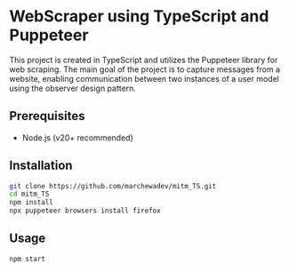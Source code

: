 # WebScraper using TypeScript and Puppeteer

This project is created in TypeScript and utilizes the Puppeteer library for web scraping. The main goal of the project is to capture messages from a website, enabling communication between two instances of a user model using the observer design pattern.

## Prerequisites

- Node.js (v20+ recommended)

## Installation

```bash
git clone https://github.com/marchewadev/mitm_TS.git
cd mitm_TS
npm install
npx puppeteer browsers install firefox
```

## Usage

```bash
npm start
```

